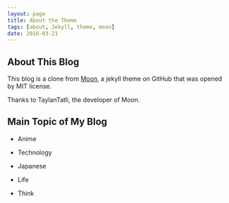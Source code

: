 ```yaml
---
layout: page
title: About the Theme
tags: [about, Jekyll, theme, moon]
date: 2016-03-21
---
```


## About This Blog

This blog is a clone from [Moon](https://github.com/TaylanTatli/Moon), a jekyll theme on GitHub that was opened by MIT license.

Thanks to TaylanTatli, the developer of Moon.

## Main Topic of My Blog

+ Anime

+ Technology

+ Japanese

+ Life

+ Think
